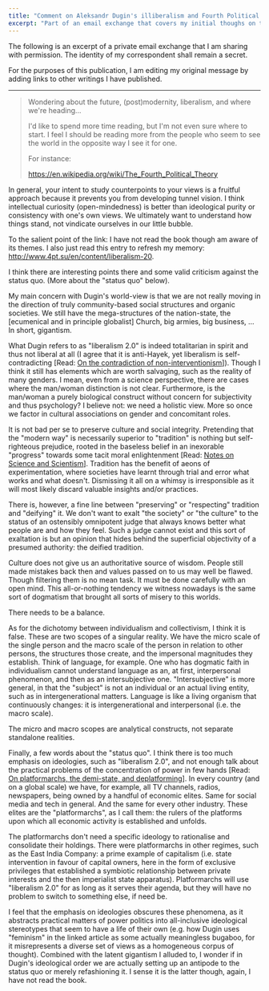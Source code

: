 ```yaml
---
title: "Comment on Aleksandr Dugin's illiberalism and Fourth Political Theory"
excerpt: "Part of an email exchange that covers my initial thoughs on the political views of Aleksandr Dugin."
---
```


The following is an excerpt of a private email exchange that I am
sharing with permission.  The identity of my correspondent shall remain
a secret.

For the purposes of this publication, I am editing my original message
by adding links to other writings I have published.

* * *

> Wondering about the future, (post)modernity, liberalism, and where we're
> heading...
>
> I'd like to spend more time reading, but I'm not even sure where to
> start.  I feel I should be reading more from the people who seem to see
> the world in the opposite way I see it for one.
>
> For instance:
>
> <https://en.wikipedia.org/wiki/The_Fourth_Political_Theory>

In general, your intent to study counterpoints to your views is a
fruitful approach because it prevents you from developing tunnel vision.
I think intellectual curiosity (open-mindedness) is better than
ideological purity or consistency with one's own views.  We ultimately
want to understand how things stand, not vindicate ourselves in our
little bubble.

To the salient point of the link: I have not read the book though am
aware of its themes.  I also just read this entry to refresh my memory:
<http://www.4pt.su/en/content/liberalism-20>.

I think there are interesting points there and some valid criticism
against the status quo.  (More about the "status quo" below).

My main concern with Dugin's world-view is that we are not really moving
in the direction of truly community-based social structures and organic
societies.  We still have the mega-structures of the nation-state, the
[ecumenical and in principle globalist] Church, big armies, big
business, ...  In short, gigantism.

What Dugin refers to as "liberalism 2.0" is indeed totalitarian in
spirit and thus not liberal at all (I agree that it is anti-Hayek, yet
liberalism is self-contradicting [Read: [On the contradiction of
non-interventionism](https://protesilaos.com/politics/2021-02-09-double-standard-non-interventionism/)]).
Though I think it still has elements which are worth salvaging, such as
the reality of many genders.  I mean, even from a science perspective,
there are cases where the man/woman distinction is not clear.
Furthermore, is the man/woman a purely biological construct without
concern for subjectivity and thus psychology?  I believe not: we need a
holistic view.  More so once we factor in cultural associations on
gender and concomitant roles.

It is not bad per se to preserve culture and social integrity.
Pretending that the "modern way" is necessarily superior to "tradition"
is nothing but self-righteous prejudice, rooted in the baseless belief
in an inexorable "progress" towards some tacit moral enlightenment
[Read: [Notes on Science and
Scientism](https://protesilaos.com/books/2021-04-28-notes-science-scientism/)].
Tradition has the benefit of aeons of experimentation, where societies
have learnt through trial and error what works and what doesn't.
Dismissing it all on a whimsy is irresponsible as it will most likely
discard valuable insights and/or practices.

There is, however, a fine line between "preserving" or "respecting"
tradition and "deifying" it.  We don't want to exalt "the society" or
"the culture" to the status of an ostensibly omnipotent judge that
always knows better what people are and how they feel.  Such a judge
cannot exist and this sort of exaltation is but an opinion that hides
behind the superficial objectivity of a presumed authority: the deified
tradition.

Culture does not give us an authoritative source of wisdom.  People
still made mistakes back then and values passed on to us may well be
flawed.  Though filtering them is no mean task.  It must be done
carefully with an open mind.  This all-or-nothing tendency we witness
nowadays is the same sort of dogmatism that brought all sorts of misery
to this worlds.

There needs to be a balance.

As for the dichotomy between individualism and collectivism, I think it
is false.  These are two scopes of a singular reality.  We have the
micro scale of the single person and the macro scale of the person in
relation to other persons, the structures those create, and the
impersonal magnitudes they establish.  Think of language, for example.
One who has dogmatic faith in individualism cannot understand language
as an, at first, interpersonal phenomenon, and then as an
intersubjective one.  "Intersubjective" is more general, in that the
"subject" is not an individual or an actual living entity, such as in
intergenerational matters.  Language is like a living organism that
continuously changes: it is intergenerational and interpersonal
(i.e. the macro scale).

The micro and macro scopes are analytical constructs, not separate
standalone realities.

Finally, a few words about the "status quo".  I think there is too much
emphasis on ideologies, such as "liberalism 2.0", and not enough talk
about the practical problems of the concentration of power in few hands
[Read: [On platformarchs, the demi-state, and
deplatforming](https://protesilaos.com/politics/2021-01-26-platformarchs-demistate-deplatforming/)].
In every country (and on a global scale) we have, for example, all TV
channels, radios, newspapers, being owned by a handful of economic
elites.  Same for social media and tech in general.  And the same for
every other industry.  These elites are the "platformarchs", as I call
them: the rulers of the platforms upon which all economic activity is
established and unfolds.

The platformarchs don't need a specific ideology to rationalise and
consolidate their holdings.  There were platformarchs in other regimes,
such as the East India Company: a prime example of capitalism
(i.e. state intervention in favour of capital owners, here in the form
of exclusive privileges that established a symbiotic relationship
between private interests and the then imperialist state apparatus).
Platformarchs will use "liberalism 2.0" for as long as it serves their
agenda, but they will have no problem to switch to something else, if
need be.

I feel that the emphasis on ideologies obscures these phenomena, as it
abstracts practical matters of power politics into all-inclusive
ideological stereotypes that seem to have a life of their own (e.g. how
Dugin uses "feminism" in the linked article as some actually meaningless
bugaboo, for it misrepresents a diverse set of views as a homogeneous
corpus of thought).  Combined with the latent gigantism I alluded to, I
wonder if in Dugin's ideological order we are actually setting up an
antipode to the status quo or merely refashioning it.  I sense it is the
latter though, again, I have not read the book.
